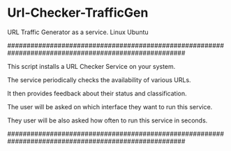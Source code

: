 # Url-Checker-TrafficGen
URL Traffic Generator as a service.  Linux Ubuntu

######################################################################################################

This script installs a URL Checker Service on your system.

The service periodically checks the availability of various URLs.

It then provides feedback about their status and classification.

The user will be asked on which interface they want to run this service.

They user will be also asked how often to run this service in seconds.

######################################################################################################
